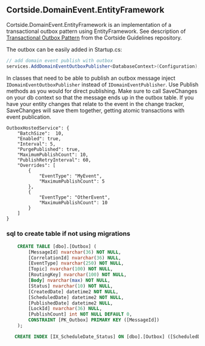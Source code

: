 ## Cortside.DomainEvent.EntityFramework

Cortside.DomainEvent.EntityFramework is an implementation of a transactional outbox pattern using EntityFramework.  See description of  [Transactional Outbox Pattern](https://github.com/cortside/guidelines/blob/master/docs/architecture/Messaging.md#transactional-outbox-pattern) from the Cortside Guidelines repository.

The outbox can be easily added in Startup.cs:

```csharp
// add domain event publish with outbox
services.AddDomainEventOutboxPublisher<DatabaseContext>(Configuration);
```

In classes that need to be able to publish an outbox message inject `IDomainEventOutboxPublisher` instead of `IDomainEventPublisher`.  Use Publish methods as you would for direct publishing.  Make sure to call SaveChanges on your db context so that the message ends up in the outbox table.  If you have your entity changes that relate to the event in the change tracker, SaveChanges will save them together, getting atomic transactions with event publication.

```
OutboxHostedService": {
    "BatchSize":  10,
    "Enabled": true,
    "Interval": 5,
    "PurgePublished": true,
    "MaximumPublishCount": 10,
    "PublishRetryInterval": 60,
    "Overrides": [
        {
            "EventType": "MyEvent",
            "MaximumPublishCount": 5
        },
        {
            "EventType": "OtherEvent",
            "MaximumPublishCount": 10
        }
    ]
}
```

### sql to create table if not using migrations

```sql
    CREATE TABLE [dbo].[Outbox] (
        [MessageId] nvarchar(36) NOT NULL,
        [CorrelationId] nvarchar(36) NULL,
        [EventType] nvarchar(250) NOT NULL,
        [Topic] nvarchar(100) NOT NULL,
        [RoutingKey] nvarchar(100) NOT NULL,
        [Body] nvarchar(max) NOT NULL,
        [Status] nvarchar(10) NOT NULL,
        [CreatedDate] datetime2 NOT NULL,
        [ScheduledDate] datetime2 NOT NULL,
        [PublishedDate] datetime2 NULL,
        [LockId] nvarchar(36) NULL,
        [PublishCount] int NOT NULL DEFAULT 0,
        CONSTRAINT [PK_Outbox] PRIMARY KEY ([MessageId])
    );

   CREATE INDEX [IX_ScheduleDate_Status] ON [dbo].[Outbox] ([ScheduledDate], [Status]) INCLUDE ([EventType]);
```
